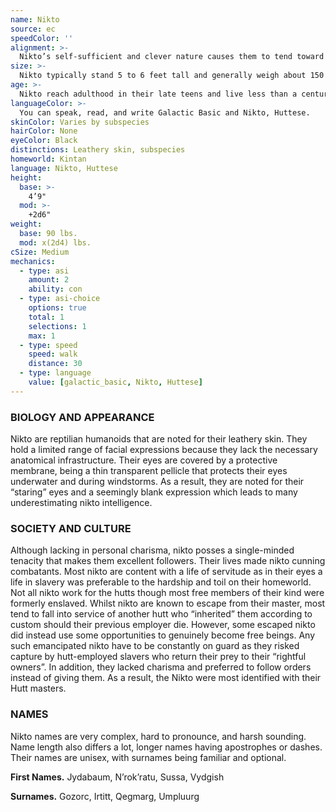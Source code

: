 ```yaml
---
name: Nikto
source: ec
speedColor: ''
alignment: >-
  Nikto’s self-sufficient and clever nature causes them to tend toward balanced alignments, though there are exceptions.
size: >-
  Nikto typically stand 5 to 6 feet tall and generally weigh about 150 lbs. Regardless of your position in that range, your size is Medium.
age: >-
  Nikto reach adulthood in their late teens and live less than a century.
languageColor: >-
  You can speak, read, and write Galactic Basic and Nikto, Huttese. 
skinColor: Varies by subspecies
hairColor: None
eyeColor: Black
distinctions: Leathery skin, subspecies
homeworld: Kintan
language: Nikto, Huttese
height:
  base: >-
    4’9"
  mod: >-
    +2d6"
weight:
  base: 90 lbs.
  mod: x(2d4) lbs.
cSize: Medium
mechanics:
  - type: asi
    amount: 2
    ability: con
  - type: asi-choice
    options: true
    total: 1
    selections: 1
    max: 1
  - type: speed
    speed: walk
    distance: 30
  - type: language
    value: [galactic_basic, Nikto, Huttese]
---
```

### BIOLOGY AND APPEARANCE
Nikto are reptilian humanoids that are noted for their leathery skin. They hold a limited range of facial expressions because they lack the necessary anatomical infrastructure. Their eyes are covered by a protective membrane, being a thin transparent pellicle that protects their eyes underwater and during windstorms. As a result, they are noted for their “staring” eyes and a seemingly blank expression which leads to many underestimating nikto intelligence.

### SOCIETY AND CULTURE
Although lacking in personal charisma, nikto posses a single-minded tenacity that makes them excellent followers. Their lives made nikto cunning combatants. Most nikto are content with a life of servitude as in their eyes a life in slavery was preferable to the hardship and toil on their homeworld. Not all nikto work for the hutts though most free members of their kind were formerly enslaved. Whilst nikto are known to escape from their master, most tend to fall into service of another hutt who “inherited” them according to custom should their previous employer die. However, some escaped nikto did instead use some opportunities to genuinely become free beings. Any such emancipated nikto have to be constantly on guard as they risked capture by hutt-employed slavers who return their prey to their “rightful owners”. In addition, they lacked charisma and preferred to follow orders instead of giving them. As a result, the Nikto were most identified with their Hutt masters.

### NAMES
Nikto names are very complex, hard to pronounce, and harsh sounding. Name length also differs a lot, longer names having apostrophes or dashes. Their names are unisex, with surnames being familiar and optional.

__First Names.__ Jydabaum, N’rok’ratu, Sussa, Vydgish

__Surnames.__ Gozorc, Irtitt, Qegmarg, Umpluurg



    